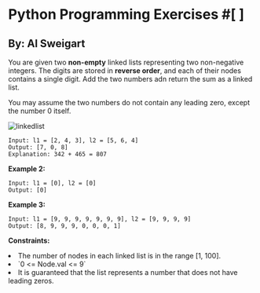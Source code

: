 # Python Programming Exercises #[ ] 
## By: Al Sweigart
You are given two **non-empty** linked lists representing two non-negative integers. The digits are stored in **reverse order**, and each of their nodes contains a single digit. Add the two numbers adn return the sum as a linked list. 

You may assume the two numbers do not contain any leading zero, except the number 0 itself. 

![linkedlist](https://github.com/llcesselx/PythonPractice/assets/108751430/c4e4a297-cdc9-478f-abbc-b3c18e0f6e0a)

```
Input: l1 = [2, 4, 3], l2 = [5, 6, 4]
Output: [7, 0, 8]
Explanation: 342 + 465 = 807
```
**Example 2:**
```
Input: l1 = [0], l2 = [0]
Output: [0]
```
**Example 3:**
```
Input: l1 = [9, 9, 9, 9, 9, 9, 9], l2 = [9, 9, 9, 9]
Output: [8, 9, 9, 9, 0, 0, 0, 1]
```

**Constraints:**
  <li>The number of nodes in each linked list is in the range [1, 100].</li>
  <li> `0 <= Node.val <= 9` </li>
  <li>It is guaranteed that the list represents a number that does not have leading zeros.</li>
